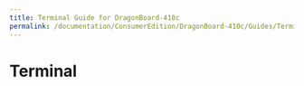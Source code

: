 ```yaml
---
title: Terminal Guide for DragonBoard-410c
permalink: /documentation/ConsumerEdition/DragonBoard-410c/Guides/Terminal.md/
---
```

# Terminal
